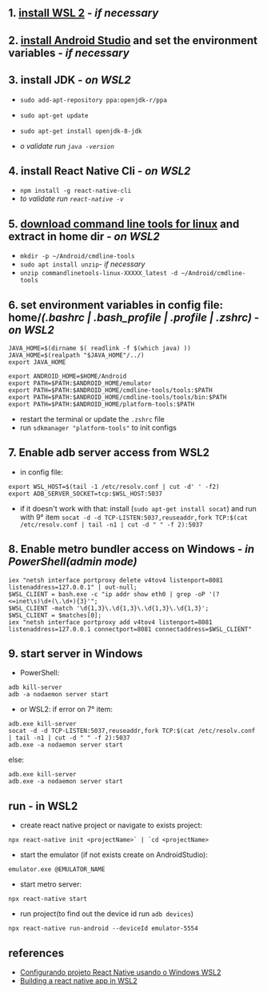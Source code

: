 ## 1. [install WSL 2](https://docs.microsoft.com/pt-br/windows/wsl/install-win10) - *if necessary*


## 2. [install Android Studio](https://developer.android.com/studio) and set the environment variables - *if necessary*


## 3. install JDK - *on WSL2*
- `sudo add-apt-repository ppa:openjdk-r/ppa`
- `sudo apt-get update`
- `sudo apt-get install openjdk-8-jdk`

- *o validate run `java -version`*


## 4. install React Native Cli - *on WSL2*
- `npm install -g react-native-cli`
- *to validate run `react-native -v`*

## 5. [download command line tools for linux](https://developer.android.com/studio) and extract in home dir - *on WSL2*
- `mkdir -p ~/Android/cmdline-tools`
- `sudo apt install unzip`- *if necessary*
- `unzip commandlinetools-linux-XXXXX_latest -d ~/Android/cmdline-tools`

## 6. set environment variables in config file: home/*(.bashrc | .bash_profile | .profile | .zshrc)* - *on WSL2*
```
JAVA_HOME=$(dirname $( readlink -f $(which java) ))
JAVA_HOME=$(realpath "$JAVA_HOME"/../)
export JAVA_HOME

export ANDROID_HOME=$HOME/Android
export PATH=$PATH:$ANDROID_HOME/emulator
export PATH=$PATH:$ANDROID_HOME/cmdline-tools/tools:$PATH
export PATH=$PATH:$ANDROID_HOME/cmdline-tools/tools/bin:$PATH
export PATH=$PATH:$ANDROID_HOME/platform-tools:$PATH
```
- restart the terminal or update the `.zshrc` file
- run `sdkmanager "platform-tools"` to init configs

## 7. Enable adb server access from WSL2
- in config file:
```
export WSL_HOST=$(tail -1 /etc/resolv.conf | cut -d' ' -f2)
export ADB_SERVER_SOCKET=tcp:$WSL_HOST:5037
```
- if it doesn't work with that:
install (`sudo apt-get install socat`)
and run with 9° item `socat -d -d TCP-LISTEN:5037,reuseaddr,fork TCP:$(cat /etc/resolv.conf | tail -n1 | cut -d " " -f 2):5037`

## 8. Enable metro bundler access on Windows - *in PowerShell(admin mode)*
```
iex "netsh interface portproxy delete v4tov4 listenport=8081 listenaddress=127.0.0.1" | out-null;
$WSL_CLIENT = bash.exe -c "ip addr show eth0 | grep -oP '(?<=inet\s)\d+(\.\d+){3}'";
$WSL_CLIENT -match '\d{1,3}\.\d{1,3}\.\d{1,3}\.\d{1,3}';
$WSL_CLIENT = $matches[0];
iex "netsh interface portproxy add v4tov4 listenport=8081 listenaddress=127.0.0.1 connectport=8081 connectaddress=$WSL_CLIENT"
```

## 9. start server in Windows
- PowerShell:
```
adb kill-server
adb -a nodaemon server start
```
- or WSL2:
if error on 7° item:
```
adb.exe kill-server
socat -d -d TCP-LISTEN:5037,reuseaddr,fork TCP:$(cat /etc/resolv.conf | tail -n1 | cut -d " " -f 2):5037
adb.exe -a nodaemon server start
```
else:
```
adb.exe kill-server
adb.exe -a nodaemon server start
```

## run - in WSL2
- create react native project or navigate to exists project:
```
npx react-native init <projectName>` | `cd <projectName>
```
- start the emulator (if not exists create on AndroidStudio):
```
emulator.exe @EMULATOR_NAME
```
- start metro server:
```
npx react-native start
```
- run project(to find out the device id run `adb devices`)
```
npx react-native run-android --deviceId emulator-5554
```

## references
- [Configurando projeto React Native usando o Windows WSL2](https://medium.com/@rafaelnogueira/configurando-projeto-react-native-usando-o-windows-wsl2-1ce9efec02c1)
- [Building a react native app in WSL2](https://gist.github.com/bergmannjg/461958db03c6ae41a66d264ae6504ade#enable-access-to-adb-server-from-wsl2)
